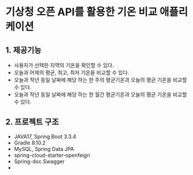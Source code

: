 # 기상청 오픈 API를 활용한 기온 비교 애플리케이션
## 1. 제공기능
- 사용자가 선택한 지역의 기온을 확인할 수 있다.
- 오늘과 어제의 평균, 최고, 최저 기온을 비교할 수 있다.
- 오늘과 작년 동일 날짜에 해당 하는 한 주의 평균기온과 오늘의 평균 기온을 비교할 수 있다.
- 오늘과 작년 동일 날짜에 해당 하는 한 월간 평균기온과 오늘의 평균 기온을 비교할 수 있다.

## 2. 프로젝트 구조
- JAVA17, Spring Boot 3.3.4
- Gradle 8.10.2
- MySQL, Spring Data JPA
- spring-cloud-starter-openfeign
- Spring-doc Swagger
- 